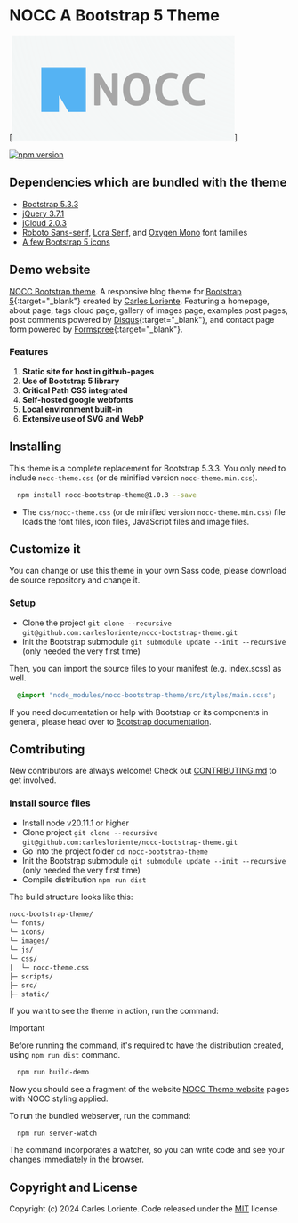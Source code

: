 # NOCC A Bootstrap 5 Theme

[![NOCC Logo](src/images/nocc/nocc_package_logo.png)]

[![npm version](https://badge.fury.io/js/nocc-bootstrap-theme.svg)](https://badge.fury.io/js/nocc-bootstrap-theme)

## Dependencies which are bundled with the theme

- [Bootstrap 5.3.3](https://getbootstrap.com)
- [jQuery 3.7.1](https://jquery.com)
- [jCloud 2.0.3](https://github.com/mistic100/jQCloud)
- [Roboto Sans-serif](https://fonts.google.com/specimen/Roboto), [Lora Serif](https://fonts.google.com/specimen/Lora), and [Oxygen Mono](https://fonts.google.com/specimen/Oxygen+Mono) font families
- [A few Bootstrap 5 icons](https://icons.getbootstrap.com)

## Demo website

[NOCC Bootstrap theme](https://bootstrap-theme.notesoncloudcomputing.com/). A responsive blog theme for [Bootstrap 5](https://getbootstrap.com/){:target="_blank"} created by [Carles Loriente](http://github.com/carlesloriente). Featuring a homepage, about page, tags cloud page, gallery of images page, examples post pages, post comments powered by [Disqus](https://disqus.com/){:target="_blank"}, and contact page form powered by [Formspree](https://formspree.io/){:target="_blank"}.

### Features

1. **Static site for host in github-pages**
2. **Use of Bootstrap 5 library**
3. **Critical Path CSS integrated**
4. **Self-hosted google webfonts**
5. **Local environment built-in**
6. **Extensive use of SVG and WebP**

## Installing

This theme is a complete replacement for Bootstrap 5.3.3. You only need to include `nocc-theme.css` (or de minified version `nocc-theme.min.css`).

```bash
  npm install nocc-bootstrap-theme@1.0.3 --save
```

- The `css/nocc-theme.css` (or de minified version `nocc-theme.min.css`) file loads the font files, icon files, JavaScript files and image files.

## Customize it

You can change or use this theme in your own Sass code, please download de source repository and change it.

### Setup

- Clone the project `git clone --recursive git@github.com:carlesloriente/nocc-bootstrap-theme.git`
- Init the Bootstrap submodule `git submodule update --init --recursive` (only needed the very first time)

Then, you can import the source files to your manifest (e.g. index.scss) as well.

```scss
  @import "node_modules/nocc-bootstrap-theme/src/styles/main.scss";
```

If you need documentation or help with Bootstrap or its components in general,
please head over to [Bootstrap documentation](https://getbootstrap.com/docs/5.3/getting-started/introduction/).

## Comtributing

New contributors are always welcome! Check out [CONTRIBUTING.md](https://github.com/carlesloriente/nocc-bootstrap-theme/blob/master/CONTRIBUTING.md) to get involved.

### Install source files

- Install node v20.11.1 or higher
- Clone project `git clone --recursive git@github.com:carlesloriente/nocc-bootstrap-theme.git`
- Go into the project folder `cd nocc-bootstrap-theme`
- Init the Bootstrap submodule `git submodule update --init --recursive` (only needed the very first time)
- Compile distribution `npm run dist`

The build structure looks like this:

```filesystem
nocc-bootstrap-theme/
└─ fonts/
└─ icons/
└─ images/
└─ js/
└─ css/
|  └─ nocc-theme.css
├─ scripts/
├─ src/
├─ static/
```

If you want to see the theme in action, run the command:

> [!IMPORTANT]
> Before running the command, it's required to have the distribution created, using `npm run dist` command.

```bash
  npm run build-demo
```

Now you should see a fragment of the website [NOCC Theme website](https://bootstrap-theme.notesoncloudcomputing.com) pages with NOCC styling applied.

To run the bundled webserver, run the command:

```bash
  npm run server-watch
```

The command incorporates a watcher, so you can write code and see your changes immediately in the browser.

## Copyright and License

Copyright (c) 2024 Carles Loriente. Code released under the [MIT](https://github.com/carlesloriente/nocc-bootstrap-theme/blob/master/LICENSE) license.
